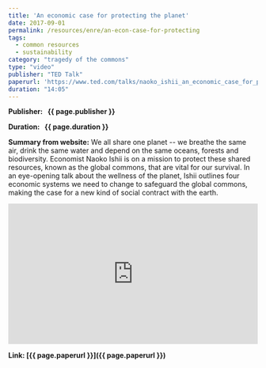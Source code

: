 ```yaml
---
title: 'An economic case for protecting the planet'
date: 2017-09-01
permalink: /resources/enre/an-econ-case-for-protecting
tags:
  - common resources
  - sustainability
category: "tragedy of the commons"
type: "video"
publisher: "TED Talk"
paperurl: 'https://www.ted.com/talks/naoko_ishii_an_economic_case_for_protecting_the_planet/transcript?subtitle=en'
duration: "14:05"
---
```



**<span class="bold-podcast">Publisher: </span>&nbsp;<span class="text-podcast"> {{ page.publisher }}</span>**

**<span class="bold-podcast">Duration: </span>&nbsp;<span class="text-podcast"> {{ page.duration }}</span>**

**<span class="bold-podcast">Summary from website:</span>**
We all share one planet -- we breathe the same air, drink the same water and depend on the same oceans, forests and biodiversity. Economist Naoko Ishii is on a mission to protect these shared resources, known as the global commons, that are vital for our survival. In an eye-opening talk about the wellness of the planet, Ishii outlines four economic systems we need to change to safeguard the global commons, making the case for a new kind of social contract with the earth.

<div style="max-width:1024px">
  <div style="position:relative;height:0;padding-bottom:56.25%">
    <iframe src="https://embed.ted.com/talks/naoko_ishii_an_economic_case_for_protecting_the_planet" 
            width="1024" 
            height="576" 
            title="An economic case for protecting the planet" 
            style="position:absolute;left:0;top:0;width:100%;height:100%;"  
            frameborder="0" 
            scrolling="no" 
            allowfullscreen 
            onload="window.parent.postMessage('iframeLoaded', 'https://embed.ted.com')">
    </iframe>
  </div>
</div>

**<span class="small-podcast">Link:</span>&nbsp;<span class="links-podcast">[{{ page.paperurl }}]({{ page.paperurl }})</span>**